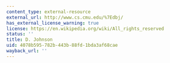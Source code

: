 ```yaml
---
content_type: external-resource
external_url: http://www.cs.cmu.edu/%7Edbj/
has_external_license_warning: true
license: https://en.wikipedia.org/wiki/All_rights_reserved
status: ''
title: D. Johnson
uid: 4078b595-782b-443b-88fd-1bda3af68cae
wayback_url: ''
---
```

